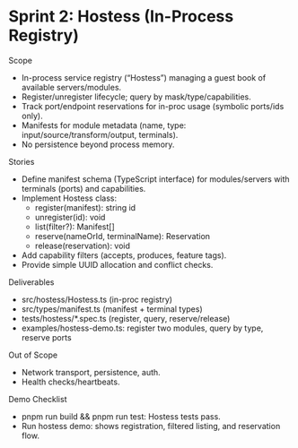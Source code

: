 # Sprint 2: Hostess (In-Process Registry)

Scope
- In-process service registry (“Hostess”) managing a guest book of available servers/modules.
- Register/unregister lifecycle; query by mask/type/capabilities.
- Track port/endpoint reservations for in-proc usage (symbolic ports/ids only).
- Manifests for module metadata (name, type: input/source/transform/output, terminals).
- No persistence beyond process memory.

Stories
- Define manifest schema (TypeScript interface) for modules/servers with terminals (ports) and capabilities.
- Implement Hostess class:
  - register(manifest): string id
  - unregister(id): void
  - list(filter?): Manifest[]
  - reserve(nameOrId, terminalName): Reservation
  - release(reservation): void
- Add capability filters (accepts, produces, feature tags).
- Provide simple UUID allocation and conflict checks.

Deliverables
- src/hostess/Hostess.ts (in-proc registry)
- src/types/manifest.ts (manifest + terminal types)
- tests/hostess/*.spec.ts (register, query, reserve/release)
- examples/hostess-demo.ts: register two modules, query by type, reserve ports

Out of Scope
- Network transport, persistence, auth.
- Health checks/heartbeats.

Demo Checklist
- pnpm run build && pnpm run test: Hostess tests pass.
- Run hostess demo: shows registration, filtered listing, and reservation flow.
